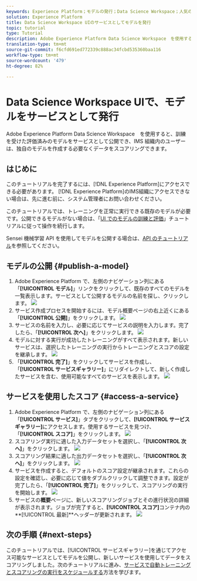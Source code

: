 ```yaml
---
keywords: Experience Platform；モデルの発行；Data Science Workspace；人気の高いトピック；サービスのスコア
solution: Experience Platform
title: Data Science Workspace UIのサービスとしてモデルを発行
topic: tutorial
type: Tutorial
description: Adobe Experience Platform Data Science Workspace　を使用すると、訓練を受けた評価済みのモデルをサービスとして公開でき、IMS 組織内のユーザーは、独自のモデルを作成する必要なくデータをスコアリングできます。
translation-type: tm+mt
source-git-commit: f6cfd691ed772339c888ac34fcbd535360baa116
workflow-type: tm+mt
source-wordcount: '479'
ht-degree: 82%

---
```



# Data Science Workspace UIで、モデルをサービスとして発行

Adobe Experience Platform Data Science Workspace　を使用すると、訓練を受けた評価済みのモデルをサービスとして公開でき、IMS 組織内のユーザーは、独自のモデルを作成する必要なくデータをスコアリングできます。

## はじめに

このチュートリアルを完了するには、[!DNL Experience Platform]にアクセスできる必要があります。 [!DNL Experience Platform]のIMS組織にアクセスできない場合は、先に進む前に、システム管理者にお問い合わせください。

このチュートリアルでは、トレーニングを正常に実行できる既存のモデルが必要です。公開できるモデルがない場合は、「[UI でのモデルの訓練と評価](./train-evaluate-model-ui.md)」チュートリアルに従って操作を続行します。

Sensei 機械学習 API を使用してモデルを公開する場合は、[API のチュートリアル](./publish-model-service-api.md)を参照してください。

## モデルの公開 {#publish-a-model}

1. Adobe Experience Platform で、左側のナビゲーション列にある「**[!UICONTROL モデル]**」リンクをクリックして、既存のすべてのモデルを一覧表示します。サービスとして公開するモデルの名前を探し、クリックします。
   ![](../images/models-recipes/publish-model/1_browse_model.png)
2. サービス作成プロセスを開始するには、モデル概要ページの右上近くにある「**[!UICONTROL 公開]**」をクリックします。
   ![](../images/models-recipes/publish-model/2_view_training_runs.png)
3. サービスの名前を入力し、必要に応じてサービスの説明を入力します。完了したら、「**[!UICONTROL 次へ]**」をクリックします。
   ![](../images/models-recipes/publish-model/3_configure_service.png)
4. モデルに対する実行が成功したトレーニングがすべて表示されます。新しいサービスは、選択したトレーニングの実行からトレーニングとスコアの設定を継承します。
   ![](../images/models-recipes/publish-model/4_select_training_run.png)
5. 「**[!UICONTROL 完了]**」をクリックしてサービスを作成し、「**[!UICONTROL サービスギャラリー]**」にリダイレクトして、新しく作成したサービスを含む、使用可能なすべてのサービスを表示します。
   ![](../images/models-recipes/publish-model/service_gallery.png)

## サービスを使用したスコア  {#access-a-service}

1. Adobe Experience Platform で、左側のナビゲーション列にある「**[!UICONTROL サービス]**」タブをクリックして、**[!UICONTROL サービスギャラリー]**&#x200B;にアクセスします。使用するサービスを見つけ、「**[!UICONTROL スコア]**」をクリックします。
   ![](../images/models-recipes/publish-model/click_to_score.png)
2. スコアリング実行に適した入力データセットを選択し、「**[!UICONTROL 次へ]**」をクリックします。
   ![](../images/models-recipes/publish-model/6_scoring_input.png)
3. スコアリング結果に適した出力データセットを選択し、「**[!UICONTROL 次へ]**」をクリックします。
   ![](../images/models-recipes/publish-model/7_scoring_output.png)
4. サービスを作成すると、デフォルトのスコア設定が継承されます。これらの設定を確認し、必要に応じて値をダブルクリックして調整できます。設定が完了したら、「**[!UICONTROL 完了]**」をクリックして、スコアリングの実行を開始します。
   ![](../images/models-recipes/publish-model/8_scoring_configure.png)
5. サービスの&#x200B;**概要**&#x200B;ページに、新しいスコアリングジョブとその進行状況の詳細が表示されます。ジョブが完了すると、**[!UICONTROL スコア]**&#x200B;コンテナ内の&#x200B;**[!UICONTROL 最新]**ヘッダーが更新されます。
   ![](../images/models-recipes/publish-model/score_pending.png)

## 次の手順 {#next-steps}

このチュートリアルでは、[!UICONTROL サービスギャラリー]を通じてアクセス可能なサービスとしてモデルを公開し、新しいサービスを使用してデータをスコアリングしました。次のチュートリアルに進み、[サービスで自動トレーニングとスコアリングの実行をスケジュールする](./schedule-models-ui.md)方法を学びます。
